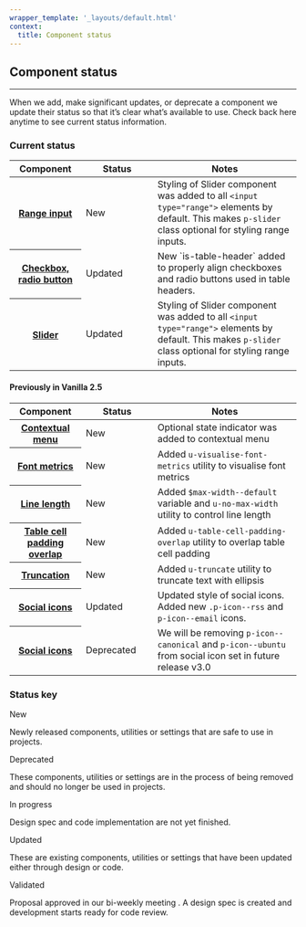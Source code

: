```yaml
---
wrapper_template: '_layouts/default.html'
context:
  title: Component status
---
```


## Component status

<hr>

When we add, make significant updates, or deprecate a component we update their status so that it’s clear what’s available to use. Check back here anytime to see current status information.

### Current status

<table>
  <thead>
    <tr>
      <th style="width: 25%">Component</th>
      <th style="width: 25%">Status</th>
      <th style="width: 50%">Notes</th>
    </tr>
  </thead>
  <tbody>
    <!-- 2.6.0 -->
    <tr>
      <th><a href="/base/forms/#range">Range input</a></th>
      <td><div class="p-label--new">New</div></td>
      <td>Styling of Slider component was added to all <code>&lt;input type="range"&gt;</code> elements by default. This makes <code>p-slider</code> class optional for styling range inputs.</td>
    </tr>
    <tr>
      <th><a href="/base/forms/#checkbox">Checkbox, radio button</a></th>
      <td><div class="p-label--updated">Updated</div></td>
      <td>New `is-table-header` added to properly align checkboxes and radio buttons used in table headers.</td>
    </tr>
    <tr>
      <th><a href="/patterns/slider">Slider</a></th>
      <td><div class="p-label--updated">Updated</div></td>
      <td>Styling of Slider component was added to all <code>&lt;input type="range"&gt;</code> elements by default. This makes <code>p-slider</code> class optional for styling range inputs.</td>
    </tr>
  </tbody>
</table>

#### Previously in Vanilla 2.5

<table>
  <thead>
    <tr>
      <th style="width: 25%">Component</th>
      <th style="width: 25%">Status</th>
      <th style="width: 50%">Notes</th>
    </tr>
  </thead>
  <tbody>
    <tr>
      <th><a href="/patterns/contextual-menu/#indicator">Contextual menu</a></th>
      <td><div class="p-label--new">New</div></td>
      <td>Optional state indicator was added to contextual menu</td>
    </tr>
    <tr>
      <th><a href="/utilities/font-metrics/">Font metrics</a></th>
      <td><div class="p-label--new">New</div></td>
      <td>Added <code>u-visualise-font-metrics</code> utility to visualise font metrics</td>
    </tr>
    <tr>
      <th><a href="/base/typography/#line-length">Line length</a></th>
      <td><div class="p-label--new">New</div></td>
      <td>Added <code>$max-width--default</code> variable and <code>u-no-max-width</code> utility to control line length</td>
    </tr>
    <tr>
      <th><a href="/utilities/table-cell-padding-overlap/">Table cell padding overlap</a></th>
      <td><div class="p-label--new">New</div></td>
      <td>Added <code>u-table-cell-padding-overlap</code> utility to overlap table cell padding</td>
    </tr>
    <tr>
      <th><a href="/utilities/truncate/">Truncation</a></th>
      <td><div class="p-label--new">New</div></td>
      <td>Added <code>u-truncate</code> utility to truncate text with ellipsis</td>
    </tr>
    <tr>
      <th><a href="/patterns/icons/#social">Social icons</a></th>
      <td><div class="p-label--updated">Updated</div></td>
      <td>Updated style of social icons. Added new <code>.p-icon--rss</code> and <code>p-icon--email</code> icons.</td>
    </tr>
    <tr>
      <th><a href="/patterns/icons/#social">Social icons</a></th>
      <td><div class="p-label--deprecated">Deprecated</div></td>
      <td>We will be removing <code>p-icon--canonical</code> and <code>p-icon--ubuntu</code> from social icon set in future release v3.0</td>
    </tr>
  </tbody>
</table>

### Status key

<div class="row">
  <div class="col-4 u-equal-height">
    <div class="p-card--highlighted">
      <div class="p-label--new">New</div>
      <p class="p-card__content">Newly released components, utilities or settings that are safe to use in projects.</p>
    </div>
  </div>
  <div class="col-4 u-equal-height">
  <div class="p-card--highlighted">
      <div class="p-label--deprecated">Deprecated</div>
      <p class="p-card__content">These components, utilities or settings are in the process of being removed and should no longer be used in projects.</p>
    </div>
  </div>
  <div class="col-4 u-equal-height">
  <div class="p-card--highlighted">
      <div class="p-label--in-progress">In progress</div>
      <p class="p-card__content">Design spec and code implementation are not yet finished.</p>
    </div>
  </div>
  <div class="col-4 u-equal-height">
  <div class="p-card--highlighted">
      <div class="p-label--updated">Updated</div>
      <p class="p-card__content">These are existing components, utilities or settings that have been updated either through design or code.</p>
    </div>
  </div>
  <div class="col-4 u-equal-height">
  <div class="p-card--highlighted">
      <div class="p-label--validated">Validated</div>
      <p class="p-card__content">Proposal approved in our bi-weekly meeting . A design spec is created and development starts ready for code review.</p>
    </div>
  </div>
</div>
